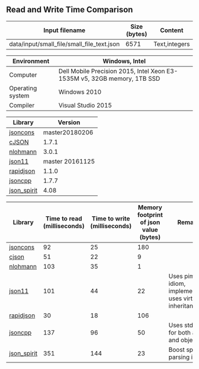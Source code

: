 
## Read and Write Time Comparison


Input filename|Size (bytes)|Content
---|---|---
data/input/small_file/small_file_text.json|6571|Text,integers

Environment|Windows, Intel
---|---
Computer|Dell Mobile Precision 2015, Intel Xeon E3-1535M v5, 32GB memory, 1TB SSD
Operating system|Windows 2010
Compiler|Visual Studio 2015

Library|Version
---|---
[jsoncons](https://github.com/danielaparker/jsoncons)|master20180206
[cJSON](https://github.com/DaveGamble/cJSON)|1.7.1
[nlohmann](https://github.com/nlohmann/json)|3.0.1
[json11](https://github.com/dropbox/json11)|master 20161125
[rapidjson](https://github.com/miloyip/rapidjson)|1.1.0
[jsoncpp](https://github.com/open-source-parsers/jsoncpp)|1.7.7
[json_spirit](http://www.codeproject.com/Articles/20027/JSON-Spirit-A-C-JSON-Parser-Generator-Implemented)|4.08

Library|Time to read (milliseconds)|Time to write (milliseconds)|Memory footprint of json value (bytes)|Remarks
---|---|---|---|---
[jsoncons](https://github.com/danielaparker/jsoncons)|92|25|180|
[cjson](https://github.com/DaveGamble/cJSON)|51|22|9|
[nlohmann](https://github.com/nlohmann/json)|103|35|1|
[json11](https://github.com/dropbox/json11)|101|44|22|Uses pimpl idiom, implementation uses virtual inheritance
[rapidjson](https://github.com/miloyip/rapidjson)|30|18|106|
[jsoncpp](https://github.com/open-source-parsers/jsoncpp)|137|96|50|Uses std::map for both arrays and objects
[json_spirit](http://www.codeproject.com/Articles/20027/JSON-Spirit-A-C-JSON-Parser-Generator-Implemented)|351|144|23|Boost spirit parsing is slow

